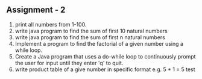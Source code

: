 ## Assignment - 2

1. print all numbers from 1-100.
2. write java program to find the sum of first 10 natural numbers
3. write java program to find the sum of first n natural numbers
4. Implement a program to find the factorial of a given number using a while loop.
5. Create a Java program that uses a do-while loop to continuously prompt the user for input until they enter 'q' to quit.
6. write product table of a give number in specific format e.g. 5 * 1 = 5
   test
